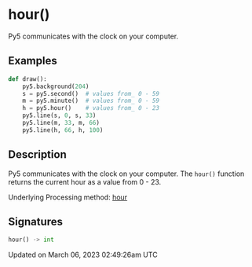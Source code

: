 # hour()

Py5 communicates with the clock on your computer.

## Examples

<div class="example-table">

<div class="example-row"><div class="example-cell-image">

</div><div class="example-cell-code">

```python
def draw():
    py5.background(204)
    s = py5.second()  # values from_ 0 - 59
    m = py5.minute()  # values from_ 0 - 59
    h = py5.hour()    # values from_ 0 - 23
    py5.line(s, 0, s, 33)
    py5.line(m, 33, m, 66)
    py5.line(h, 66, h, 100)
```

</div></div>

</div>

## Description

Py5 communicates with the clock on your computer. The `hour()` function returns the current hour as a value from 0 - 23.

Underlying Processing method: [hour](https://processing.org/reference/hour_.html)

## Signatures

```python
hour() -> int
```

Updated on March 06, 2023 02:49:26am UTC
